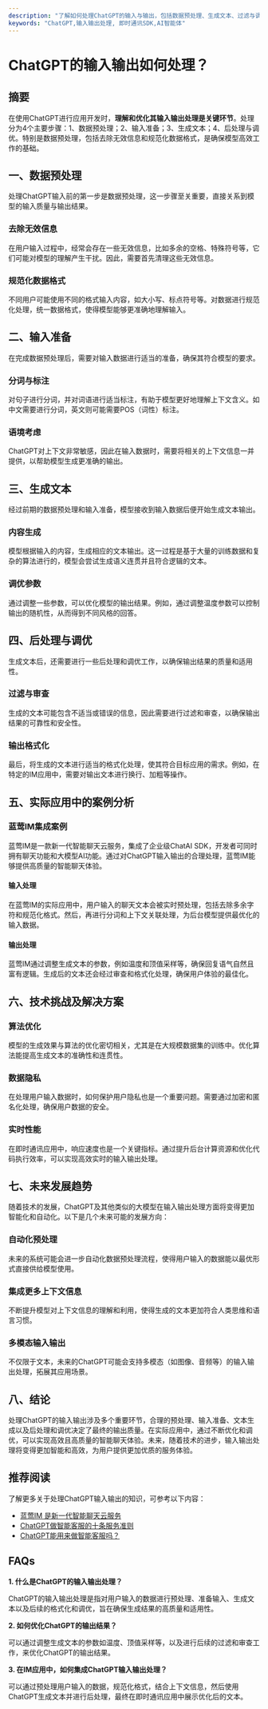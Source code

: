 ```yaml
---
description: "了解如何处理ChatGPT的输入与输出，包括数据预处理、生成文本、过滤与调优等重要步骤。"
keywords: "ChatGPT,输入输出处理, 即时通讯SDK,AI智能体"
---
```

# ChatGPT的输入输出如何处理？

## 摘要

在使用ChatGPT进行应用开发时，**理解和优化其输入输出处理是关键环节**。处理分为4个主要步骤：1、数据预处理；2、输入准备；3、生成文本；4、后处理与调优。特别是数据预处理，包括去除无效信息和规范化数据格式，是确保模型高效工作的基础。

## 一、数据预处理

处理ChatGPT输入前的第一步是数据预处理，这一步骤至关重要，直接关系到模型的输入质量与输出结果。

### 去除无效信息

在用户输入过程中，经常会存在一些无效信息，比如多余的空格、特殊符号等，它们可能对模型的理解产生干扰。因此，需要首先清理这些无效信息。

### 规范化数据格式

不同用户可能使用不同的格式输入内容，如大小写、标点符号等。对数据进行规范化处理，统一数据格式，使得模型能够更准确地理解输入。

## 二、输入准备

在完成数据预处理后，需要对输入数据进行适当的准备，确保其符合模型的要求。

### 分词与标注

对句子进行分词，并对词语进行适当标注，有助于模型更好地理解上下文含义。如中文需要进行分词，英文则可能需要POS（词性）标注。

### 语境考虑

ChatGPT对上下文非常敏感，因此在输入数据时，需要将相关的上下文信息一并提供，以帮助模型生成更准确的输出。

## 三、生成文本

经过前期的数据预处理和输入准备，模型接收到输入数据后便开始生成文本输出。

### 内容生成

模型根据输入的内容，生成相应的文本输出。这一过程是基于大量的训练数据和复杂的算法进行的，模型会尝试生成语义连贯并且符合逻辑的文本。

### 调优参数

通过调整一些参数，可以优化模型的输出结果。例如，通过调整温度参数可以控制输出的随机性，从而得到不同风格的回答。

## 四、后处理与调优

生成文本后，还需要进行一些后处理和调优工作，以确保输出结果的质量和适用性。

### 过滤与审查

生成的文本可能包含不适当或错误的信息，因此需要进行过滤和审查，以确保输出结果的可靠性和安全性。

### 输出格式化

最后，将生成的文本进行适当的格式化处理，使其符合目标应用的需求。例如，在特定的IM应用中，需要对输出文本进行换行、加粗等操作。

## 五、实际应用中的案例分析

### 蓝莺IM集成案例

蓝莺IM是一款新一代智能聊天云服务，集成了企业级ChatAI SDK，开发者可同时拥有聊天功能和大模型AI功能。通过对ChatGPT输入输出的合理处理，蓝莺IM能够提供高质量的智能聊天体验。

#### 输入处理

在蓝莺IM的实际应用中，用户输入的聊天文本会被实时预处理，包括去除多余字符和规范化格式。然后，再进行分词和上下文关联处理，为后台模型提供最优化的输入数据。

#### 输出处理

蓝莺IM通过调整生成文本的参数，例如温度和顶值采样等，确保回复语气自然且富有逻辑。生成后的文本还会经过审查和格式化处理，确保用户体验的最佳化。

## 六、技术挑战及解决方案

### 算法优化

模型的生成效果与算法的优化密切相关，尤其是在大规模数据集的训练中。优化算法能提高生成文本的准确性和连贯性。

### 数据隐私

在处理用户输入数据时，如何保护用户隐私也是一个重要问题。需要通过加密和匿名化处理，确保用户数据的安全。

### 实时性能

在即时通讯应用中，响应速度也是一个关键指标。通过提升后台计算资源和优化代码执行效率，可以实现高效实时的输入输出处理。

## 七、未来发展趋势

随着技术的发展，ChatGPT及其他类似的大模型在输入输出处理方面将变得更加智能化和自动化。以下是几个未来可能的发展方向：

### 自动化预处理

未来的系统可能会进一步自动化数据预处理流程，使得用户输入的数据能以最优形式直接供给模型使用。

### 集成更多上下文信息

不断提升模型对上下文信息的理解和利用，使得生成的文本更加符合人类思维和语言习惯。

### 多模态输入输出

不仅限于文本，未来的ChatGPT可能会支持多模态（如图像、音频等）的输入输出处理，拓展其应用场景。

## 八、结论

处理ChatGPT的输入输出涉及多个重要环节，合理的预处理、输入准备、文本生成以及后处理和调优决定了最终的输出质量。在实际应用中，通过不断优化和调优，可以实现高效且高质量的智能聊天体验。未来，随着技术的进步，输入输出处理将变得更加智能和高效，为用户提供更加优质的服务体验。

## 推荐阅读

了解更多关于处理ChatGPT输入输出的知识，可参考以下内容：
- [蓝莺IM 是新一代智能聊天云服务](https://www.lanyingim.com)
- [ChatGPT做智能客服的十条服务准则](https://www.lanyingim.com/articles/product-and-technologies/chatgpt-intelligent-customer-service-ten-service-guidelines.html)
- [ChatGPT能用来做智能客服吗？](https://www.lanyingim.com/articles/product-and-technologies/how-to-implement-an-intelligent-customer-service-by-chatgpt.html)

## FAQs

**1. 什么是ChatGPT的输入输出处理？**

ChatGPT的输入输出处理是指对用户输入的数据进行预处理、准备输入、生成文本以及后续的格式化和调优，旨在确保生成结果的高质量和适用性。

**2. 如何优化ChatGPT的输出结果？**

可以通过调整生成文本的参数如温度、顶值采样等，以及进行后续的过滤和审查工作，来优化ChatGPT的输出结果。

**3. 在IM应用中，如何集成ChatGPT输入输出处理？**

可以通过预处理用户输入的数据，规范化格式，结合上下文信息，然后使用ChatGPT生成文本并进行后处理，最终在即时通讯应用中展示优化后的文本。

